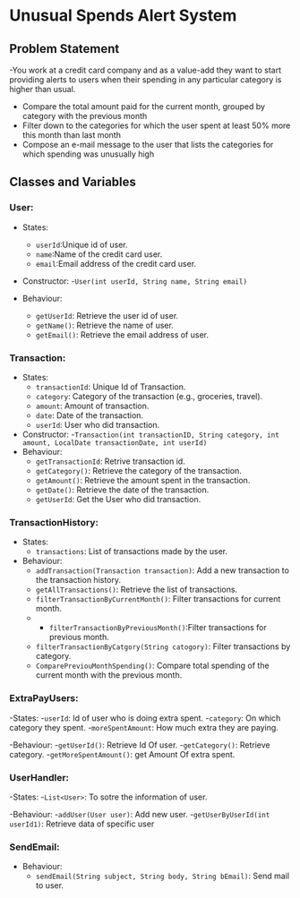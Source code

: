 # Unusual Spends Alert System

## Problem Statement

 -You work at a credit card company and as a value-add they want to start providing alerts to users when their spending in any particular category is higher than usual.
 - Compare the total amount paid for the current month, grouped by category with the previous month 
 - Filter down to the categories for which the user spent at least 50% more this month than last month
 - Compose an e-mail message to the user that lists the categories for which spending was    unusually high

## Classes and Variables

### User:
- States:
  - `userId`:Unique id of user.
  - `name`:Name of the credit card user.
  - `email`:Email address of the credit card user.
- Constructor:
  -`User(int userId, String name, String email)`

- Behaviour:
  - `getUserId`: Retrieve the user id of user.
  - `getName()`: Retrieve the name of user.
  - `getEmail()`: Retrieve the email address of user.

### Transaction:
- States:
  - `transactionId`: Unique Id of Transaction.
  - `category`: Category of the transaction (e.g., groceries, travel).
  - `amount`: Amount of transaction.
  - `date`: Date of the transaction.
  - `userId`: User who did transaction.
- Constructor:
  -`Transaction(int transactionID, String category, int amount, LocalDate transactionDate, int userId)`
- Behaviour:
  - `getTransactionId`: Retrive transaction id.
  - `getCategory()`: Retrieve the category of the transaction.
  - `getAmount()`: Retrieve the amount spent in the transaction.
  - `getDate()`: Retrieve the date of the transaction.
  - `getUserId`: Get the User who did transaction.

### TransactionHistory:
- States:
  - `transactions`: List of transactions made by the user.
- Behaviour:
  - `addTransaction(Transaction transaction)`: Add a new transaction to the transaction history.
  - `getAllTransactions()`: Retrieve the list of transactions.
  - `filterTransactionByCurrentMonth()`: Filter transactions for current month.
  - - `filterTransactionByPreviousMonth()`:Filter transactions for previous month.
  - `filterTransactionByCatgory(String catogory)`: Filter transactions by category.
  - `ComparePreviouMonthSpending()`: Compare total spending of the current month with the previous month.

### ExtraPayUsers:
-States:
  -`userId`: Id of user who is doing extra spent.
  -`category`: On which category they spent.
  -`moreSpentAmount`: How much extra they are paying.

 -Behaviour:
   -`getUserId()`: Retrieve Id Of user.
   -`getCategory()`: Retrieve category.
   -`getMoreSpentAmount()`: get Amount Of extra spent.


### UserHandler:
 -States:
   -`List<User>`: To sotre the information of user.

 -Behaviour:
  -`addUser(User user)`: Add new user.
  -`getUserByUserId(int userId1)`: Retrieve data of specific user
  

### SendEmail:
- Behaviour:
  - `sendEmail(String subject, String body, String bEmail)`: Send mail to user.
